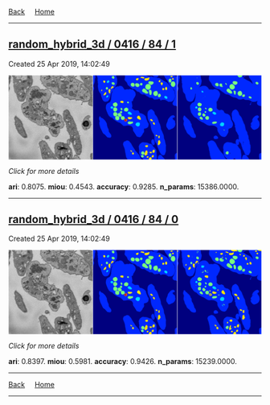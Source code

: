 
[Back](..)&nbsp;&nbsp;&nbsp;&nbsp;&nbsp;[Home](https://leapmanlab.github.io/snapshots)

---

<div class="summary"><a href="1"><h2>random_hybrid_3d / 0416 / 84 / 1</h2></a><p>Created 25 Apr 2019, 14:02:49
</p><a href="1"><img src="1/media/summary.png" align="center"></a><p>
<i>Click for more details</i>
</p></div>

**ari**: 0.8075. **miou**: 0.4543. **accuracy**: 0.9285. **n_params**: 15386.0000. 

---

<div class="summary"><a href="0"><h2>random_hybrid_3d / 0416 / 84 / 0</h2></a><p>Created 25 Apr 2019, 14:02:49
</p><a href="0"><img src="0/media/summary.png" align="center"></a><p>
<i>Click for more details</i>
</p></div>

**ari**: 0.8397. **miou**: 0.5981. **accuracy**: 0.9426. **n_params**: 15239.0000. 

---

[Back](..)&nbsp;&nbsp;&nbsp;&nbsp;&nbsp;[Home](https://leapmanlab.github.io/snapshots)

---